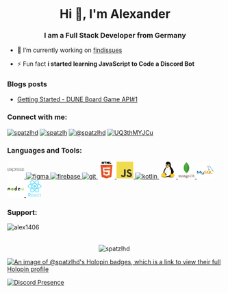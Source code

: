 <h1 align="center">Hi 👋, I'm Alexander</h1>
<h3 align="center">I am a Full Stack Developer from Germany</h3>

- 🔭 I’m currently working on [findissues](https://github.com/anand346/findissues)

- ⚡ Fun fact **i started learning JavaScript to Code a Discord Bot**

### Blogs posts
<!-- BLOG-POST-LIST:START -->
- [Getting Started - DUNE Board Game API#1](https://dev.to/spatzlhd/getting-started-dune-board-game-api1-32hn)
<!-- BLOG-POST-LIST:END -->

<h3 align="left">Connect with me:</h3>
<p align="left">
<a href="https://dev.to/spatzlhd" target="blank"><img align="center" src="https://raw.githubusercontent.com/rahuldkjain/github-profile-readme-generator/master/src/images/icons/Social/devto.svg" alt="spatzlhd" height="30" width="40" /></a>
<a href="https://twitter.com/spatzlh" target="blank"><img align="center" src="https://raw.githubusercontent.com/rahuldkjain/github-profile-readme-generator/master/src/images/icons/Social/twitter.svg" alt="spatzlh" height="30" width="40" /></a>
<a href="https://medium.com/@spatzlhd" target="blank"><img align="center" src="https://raw.githubusercontent.com/rahuldkjain/github-profile-readme-generator/master/src/images/icons/Social/medium.svg" alt="@spatzlhd" height="30" width="40" /></a>
<a href="https://discord.gg/UQ3thMYJCu" target="blank"><img align="center" src="https://raw.githubusercontent.com/rahuldkjain/github-profile-readme-generator/master/src/images/icons/Social/discord.svg" alt="UQ3thMYJCu" height="30" width="40" /></a>
</p>

<h3 align="left">Languages and Tools:</h3>
<p align="left"> <a href="https://expressjs.com" target="_blank" rel="noreferrer"> <img src="https://raw.githubusercontent.com/devicons/devicon/master/icons/express/express-original-wordmark.svg" alt="express" width="40" height="40"/> </a> <a href="https://www.figma.com/" target="_blank" rel="noreferrer"> <img src="https://www.vectorlogo.zone/logos/figma/figma-icon.svg" alt="figma" width="40" height="40"/> </a> <a href="https://firebase.google.com/" target="_blank" rel="noreferrer"> <img src="https://www.vectorlogo.zone/logos/firebase/firebase-icon.svg" alt="firebase" width="40" height="40"/> </a> <a href="https://git-scm.com/" target="_blank" rel="noreferrer"> <img src="https://www.vectorlogo.zone/logos/git-scm/git-scm-icon.svg" alt="git" width="40" height="40"/> </a> <a href="https://www.w3.org/html/" target="_blank" rel="noreferrer"> <img src="https://raw.githubusercontent.com/devicons/devicon/master/icons/html5/html5-original-wordmark.svg" alt="html5" width="40" height="40"/> </a> <a href="https://developer.mozilla.org/en-US/docs/Web/JavaScript" target="_blank" rel="noreferrer"> <img src="https://raw.githubusercontent.com/devicons/devicon/master/icons/javascript/javascript-original.svg" alt="javascript" width="40" height="40"/> </a> <a href="https://kotlinlang.org" target="_blank" rel="noreferrer"> <img src="https://www.vectorlogo.zone/logos/kotlinlang/kotlinlang-icon.svg" alt="kotlin" width="40" height="40"/> </a> <a href="https://www.linux.org/" target="_blank" rel="noreferrer"> <img src="https://raw.githubusercontent.com/devicons/devicon/master/icons/linux/linux-original.svg" alt="linux" width="40" height="40"/> </a> <a href="https://www.mongodb.com/" target="_blank" rel="noreferrer"> <img src="https://raw.githubusercontent.com/devicons/devicon/master/icons/mongodb/mongodb-original-wordmark.svg" alt="mongodb" width="40" height="40"/> </a> <a href="https://www.mysql.com/" target="_blank" rel="noreferrer"> <img src="https://raw.githubusercontent.com/devicons/devicon/master/icons/mysql/mysql-original-wordmark.svg" alt="mysql" width="40" height="40"/> </a> <a href="https://nodejs.org" target="_blank" rel="noreferrer"> <img src="https://raw.githubusercontent.com/devicons/devicon/master/icons/nodejs/nodejs-original-wordmark.svg" alt="nodejs" width="40" height="40"/> </a> <a href="https://reactjs.org/" target="_blank" rel="noreferrer"> <img src="https://raw.githubusercontent.com/devicons/devicon/master/icons/react/react-original-wordmark.svg" alt="react" width="40" height="40"/> </a> </p>

<h3 align="left">Support:</h3>
<p><a href="https://www.buymeacoffee.com/alex1406"> <img align="left" src="https://cdn.buymeacoffee.com/buttons/v2/default-yellow.png" height="50" width="210" alt="alex1406" /></a></p><br><br>

<p>&nbsp;<img align="center" src="https://github-readme-stats.vercel.app/api?username=spatzlhd&show_icons=true&theme=tokyonight&locale=de" alt="spatzlhd" /></p>

[![An image of @spatzlhd's Holopin badges, which is a link to view their full Holopin profile](https://holopin.me/spatzlhd)](https://holopin.io/@spatzlhd)

[![Discord Presence](https://lanyard.cnrad.dev/api/426993242240712705)](https://discord.com/users/426993242240712705)